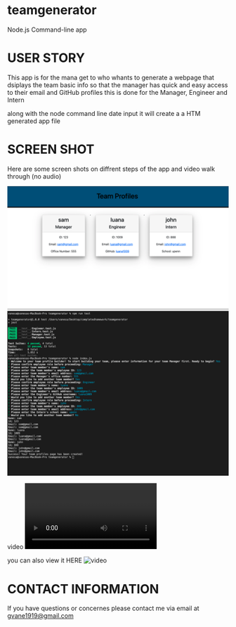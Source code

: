 # teamgenerator
Node.js Command-line app

# USER STORY
This app is for the mana get to who whants to generate a webpage that dsiplays 
the team basic info so that the manager has quick and easy access  to their email and GitHub profiles
this is done for the Manager, Engineer and Intern 

along with the node command line date input it will create a a HTM generated app file

# SCREEN SHOT
Here are some screen shots on diffrent steps of the app and video walk through (no audio)

![browser screen shot](assets/browsersc.png)
![terminal screen shot ](assets/terminalsc.png)

video 
![video walk through](assets/teamgenerator-vid.mov)

you can also view it HERE 
![video](https://youtu.be/z3VSGqVbCzU)

# CONTACT INFORMATION 
 If you have questions or concernes please contact me via email at gvane1919@gmail.com